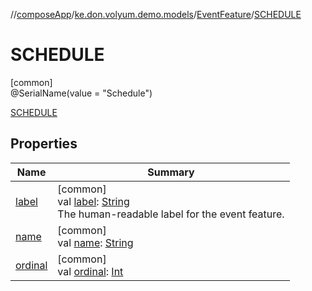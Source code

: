 //[composeApp](../../../../index.md)/[ke.don.volyum.demo.models](../../index.md)/[EventFeature](../index.md)/[SCHEDULE](index.md)

# SCHEDULE

[common]\
@SerialName(value = &quot;Schedule&quot;)

[SCHEDULE](index.md)

## Properties

| Name | Summary |
|---|---|
| [label](../label.md) | [common]<br>val [label](../label.md): [String](https://kotlinlang.org/api/core/kotlin-stdlib/kotlin/-string/index.html)<br>The human-readable label for the event feature. |
| [name](../../-window-size-class/-expanded/index.md#-372974862%2FProperties%2F-1518758877) | [common]<br>val [name](../../-window-size-class/-expanded/index.md#-372974862%2FProperties%2F-1518758877): [String](https://kotlinlang.org/api/core/kotlin-stdlib/kotlin/-string/index.html) |
| [ordinal](../../-window-size-class/-expanded/index.md#-739389684%2FProperties%2F-1518758877) | [common]<br>val [ordinal](../../-window-size-class/-expanded/index.md#-739389684%2FProperties%2F-1518758877): [Int](https://kotlinlang.org/api/core/kotlin-stdlib/kotlin/-int/index.html) |